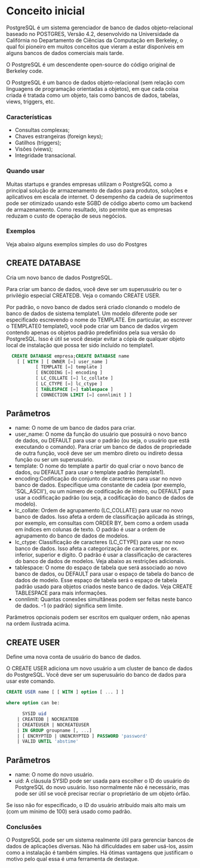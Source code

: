 # Conceito inicial

PostgreSQL é um sistema gerenciador de banco de dados objeto-relacional baseado no POSTGRES, Versão 4.2, desenvolvido na Universidade da Califórnia no Departamento de Ciências da Computação em Berkeley, o qual foi pioneiro em muitos conceitos que vieram a estar disponíveis em alguns bancos de dados comerciais mais tarde.

O PostgreSQL é um descendente open-source do código original de Berkeley code.

O PostgreSQL é um banco de dados objeto-relacional (sem relação com linguagens de programação orientadas a objetos), em que cada coisa criada é tratada como um objeto, tais como bancos de dados, tabelas, views, triggers, etc.


### Características

- Consultas complexas;
- Chaves estrangeiras (foreign keys);
- Gatilhos (triggers);
- Visões (views);
- Integridade transacional.

### Quando usar

Muitas startups e grandes empresas utilizam o PostgreSQL como a principal solução de armazenamento de dados para produtos, soluções e aplicativos em escala de internet. O desempenho da cadeia de suprimentos pode ser otimizado usando este SGBD de código aberto como um backend de armazenamento. Como resultado, isto permite que as empresas reduzam o custo de operação de seus negócios.


### Exemplos

Veja abaixo alguns exemplos simples do uso do Postgres

## CREATE DATABASE

Cria um novo banco de dados PostgreSQL.

Para criar um banco de dados, você deve ser um superusuário ou ter o privilégio especial CREATEDB. Veja o comando CREATE USER.

Por padrão, o novo banco de dados será criado clonando o modelo de banco de dados de sistema template1. Um modelo diferente pode ser especificado escrevendo o nome do TEMPLATE. Em particular, ao escrever o TEMPLATE0 template0, você pode criar um banco de dados virgem contendo apenas os objetos padrão predefinidos pela sua versão do PostgreSQL. Isso é útil se você desejar evitar a cópia de qualquer objeto local de instalação que possa ter sido incluído no template1.

```sql
  CREATE DATABASE empresa;CREATE DATABASE name
    [ [ WITH ] [ OWNER [=] user_name ]
           [ TEMPLATE [=] template ]
           [ ENCODING [=] encoding ]
           [ LC_COLLATE [=] lc_collate ]
           [ LC_CTYPE [=] lc_ctype ]
           [ TABLESPACE [=] tablespace ]
           [ CONNECTION LIMIT [=] connlimit ] ]
  ```
## Parâmetros

- name: O nome de um banco de dados para criar.
- user_name: O nome da função do usuário que possuirá o novo banco de dados, ou DEFAULT para usar o padrão (ou seja, o usuário que está executando o comando). Para criar um banco de dados de propriedade de outra função, você deve ser um membro direto ou indireto dessa função ou ser um superusuário.
- template: O nome do template a partir do qual criar o novo banco de dados, ou DEFAULT para usar o template padrão (template1).
- encoding:Codificação do conjunto de caracteres para usar no novo banco de dados. Especifique uma constante de cadeia (por exemplo, 'SQL_ASCII'), ou um número de codificação de inteiro, ou DEFAULT para usar a codificação padrão (ou seja, a codificação do banco de dados de modelo).
- lc_collate: Ordem de agrupamento (LC_COLLATE) para usar no novo banco de dados. Isso afeta a ordem de classificação aplicada às strings, por exemplo, em consultas com ORDER BY, bem como a ordem usada em índices em colunas de texto. O padrão é usar a ordem de agrupamento do banco de dados de modelos.
- lc_ctype: Classificação de caracteres (LC_CTYPE) para usar no novo banco de dados. Isso afeta a categorização de caracteres, por ex. inferior, superior e dígito. O padrão é usar a classificação de caracteres do banco de dados de modelos. Veja abaixo as restrições adicionais.
- tablespace: O nome do espaço de tabela que será associado ao novo banco de dados, ou DEFAULT para usar o espaço de tabela do banco de dados de modelo. Esse espaço de tabela será o espaço de tabela padrão usado para objetos criados neste banco de dados. Veja CREATE TABLESPACE para mais informações.
- connlimit: Quantas conexões simultâneas podem ser feitas neste banco de dados. -1 (o padrão) significa sem limite.

Parâmetros opcionais podem ser escritos em qualquer ordem, não apenas na ordem ilustrada acima.

## CREATE USER

Define uma nova conta de usuário do banco de dados.

O CREATE USER adiciona um novo usuário a um cluster de banco de dados do PostgreSQL. Você deve ser um superusuário do banco de dados para usar este comando.

```sql
CREATE USER name [ [ WITH ] option [ ... ] ]

where option can be:

      SYSID uid
    | CREATEDB | NOCREATEDB
    | CREATEUSER | NOCREATEUSER
    | IN GROUP groupname [, ...]
    | [ ENCRYPTED | UNENCRYPTED ] PASSWORD 'password'
    | VALID UNTIL 'abstime'
  ```
## Parâmetros

- name: O nome do novo usuário.
- uid: A cláusula SYSID pode ser usada para escolher o ID do usuário do PostgreSQL do novo usuário. Isso normalmente não é necessário, mas pode ser útil se você precisar recriar o proprietário de um objeto órfão.

Se isso não for especificado, o ID do usuário atribuído mais alto mais um (com um mínimo de 100) será usado como padrão.


### Conclusões

O PostgreSQL pode ser um sistema realmente útil para gerenciar bancos de dados de aplicações diversas. Não há dificuldades em saber usá-los, assim como a instalação é também simples. Há ótimas vantagens que justificam o motivo pelo qual essa é uma ferramenta de destaque.


